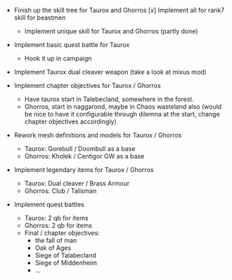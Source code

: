 - Finish up the skill tree for Taurox and Ghorros
  [x] Implement all for rank7 skill for beastmen
  - Implement unique skill for Taurox and Ghorros (partly done)

- Implement basic quest battle for Taurox
  - Hook it up in campaign

- Implement Taurox dual cleaver weapon (take a look at mixus mod)

- Implement chapter objectives for Taurox / Ghorros
  - Have taurox start in Talebecland, somewhere in the forest.
  - Ghorros, start in naggarond, maybe in Chaos wasteland also (would be nice
    to have it configurable through dilemna at the start, change chapter
    objectives accordingly)

- Rework mesh definitions and models for Taurox / Ghorros
  - Taurox: Gorebull / Doombull as a base
  - Ghorros: Kholek / Centigor GW as a base

- Implement legendary items for Taurox / Ghorros
  - Taurox: Dual cleaver / Brass Armour
  - Ghorros: Club / Talisman

- Implement quest battles
  - Taurox: 2 qb for items
  - Ghorros: 2 qb for items
  - Final / chapter objectives:
    - the fall of man
    - Oak of Ages
    - Siege of Talabecland
    - Siege of Middenheim
    - ...

